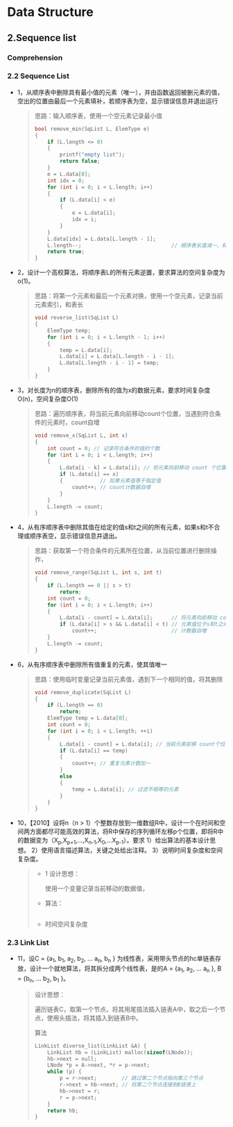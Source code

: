 # Data Structure

## 2.Sequence list

### Comprehension

### 2.2 Sequence List

* 1，从顺序表中删除具有最小值的元素（唯一），并由函数返回被删元素的值，空出的位置由最后一个元素填补，若顺序表为空，显示错误信息并退出运行

  > 思路：输入顺序表，使用一个空元素记录最小值
  >
  > ~~~c
  > bool remove_min(SqList L, ElemType e)
  > {
  >     if (L.length <= 0)
  >     {
  >         printf("empty list");
  >         return false;
  >     }
  >     e = L.data[0];
  >     int idx = 0;
  >     for (int i = 0; i < L.length; i++)
  >     {
  >         if (L.data[i] < e)
  >         {
  >             e = L.data[i];
  >             idx = i;
  >         }
  >     }
  >     L.data[idx] = L.data[L.length - 1];
  >     L.length--;								// 顺序表长度减一，释放最后一个元素
  >     return true;
  > }
  > ~~~

* 2，设计一个高校算法，将顺序表L的所有元素逆置，要求算法的空间复杂度为o(1)。

  > 思路：将第一个元素和最后一个元素对换，使用一个空元素，记录当前元素索引，和表长
  >
  > ~~~c
  > void reverse_list(SqList L)
  > {
  >     ElemType temp;
  >     for (int i = 0; i < L.length - 1; i++)
  >     {
  >         temp = L.data[i];
  >         L.data[i] = L.data[L.length - i - 1];
  >         L.data[L.length - i - 1] = temp;
  >     }
  > }
  > ~~~

* 3，对长度为n的顺序表，删除所有的值为x的数据元素，要求时间复杂度O(n)，空间复杂度O(1)

  > 思路：遍历顺序表，将当前元素向前移动count个位置，当遇到符合条件的元素时，count自增
  >
  > ~~~c
  > void remove_x(SqList L, int x)
  > {
  >     int count = 0; // 记录符合条件的值的个数
  >     for (int i = 0; i < L.length; i++)
  >     {
  >         L.data[i - k] = L.data[i]; // 将元素向前移动 count 个位置
  >         if (L.data[i] == x)
  >         {            // 如果元素值等于指定值
  >             count++; // count计数器自增
  >         }
  >     }
  >     L.length -= count;
  > }
  > ~~~

* 4，从有序顺序表中删除其值在给定的值s和t之间的所有元素，如果s和t不合理或顺序表空，显示错误信息并退出。

  > 思路：获取第一个符合条件的元素所在位置，从当前位置进行删除操作，
  >
  > ~~~c
  > void remove_range(SqList L, int s, int t)
  > {
  >     if (L.length == 0 || s > t)
  >         return;
  >     int count = 0;
  >     for (int i = 0; i < L.length; i++)
  >     {
  >         L.data[i - count] = L.data[i];      // 将元素向前移动 count 个位置
  >         if (L.data[i] > s && L.data[i] < t) // 元素值位于s和t之间
  >             count++;                        // 计数器自增
  >     }
  >     L.length -= count;
  > }
  > ~~~

* 6，从有序顺序表中删除所有值重复的元素，使其值唯一

  > 思路：使用临时变量记录当前元素值，遇到下一个相同的值，将其删除
  >
  > ~~~c
  > void remove_duplicate(SqList L)
  > {
  >     if (L.length == 0)
  >         return;
  >     ElemType temp = L.data[0];
  >     int count = 0;
  >     for (int i = 0; i < L.length; ++i)
  >     {
  >         L.data[i - count] = L.data[i]; // 当前元素前移 count个位置
  >         if (L.data[i] == temp)
  >         {
  >             count++; // 重复元素计数加一
  >         }
  >         else
  >         {
  >             temp = L.data[i]; // 过滤不相等的元素
  >         }
  >     }
  > }
  > ~~~
  >
  
* 10，【2010】设将n（n > 1）个整数存放到一维数组R中，设计一个在时间和空间两方面都尽可能高效的算法，将R中保存的序列循环左移p个位置，即将R中的数据变为（X<sub>p</sub>,X<sub>p+1</sub>,...,X<sub>n-1</sub>,X<sub>0</sub>,...X<sub>p-1</sub>）。要求
  1）给出算法的基本设计思想。
  2）使用语言描述算法，关键之处给出注释。
  3）说明时间复杂度和空间复杂度。

  > * 1 设计思想：
  >
  >   使用一个变量记录当前移动的数据值，
  >
  > * 算法：
  >
  > ~~~c
  > 
  > ~~~
  >
  > * 时间空间复杂度



### 2.3 Link List

* 11，设C = {a<sub>1</sub>, b<sub>1</sub>, a<sub>2</sub>, b<sub>2</sub>, ... a<sub>n</sub>, b<sub>n</sub> } 为线性表，采用带头节点的hc单链表存放，设计一个就地算法，将其拆分成两个线性表，是的A = {a<sub>1</sub>, a<sub>2</sub>, ... a<sub>n</sub> }, B = {b<sub>n</sub>, ... b<sub>2</sub>, b<sub>1</sub> }。

  > 设计思想：
  >
  > 遍历链表C，取第一个节点，将其用尾插法插入链表A中，取之后一个节点，使用头插法，将其插入到链表B中。
  >
  > 算法
  >
  > ~~~c++
  > LinkList diverse_list(LinkList &A) {
  >     LinkList hb = (LinkList) malloc(sizeof(LNode));
  >     hb->next = null;
  >     LNode *p = A->next, *r = p->next;
  >     while (p) {
  >         p = r->next;        // 跳过第二个节点指向第三个节点
  >         r->next = hb->next; // 将第二个节点连接到B链表上
  >         hb->next = r;
  >         r = p->next;
  >     }
  >     return hb;
  > }
  > ~~~
  >
  > 

